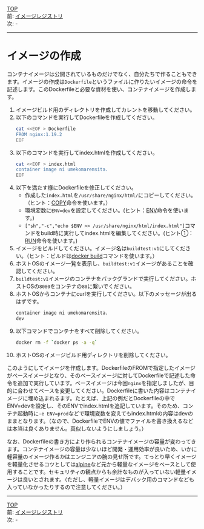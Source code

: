 [TOP](../README.md)   
前: [イメージレジストリ](./image-registry.md)  
次: -  

---


# イメージの作成

コンテナイメージは公開されているものだけでなく、自分たちで作ることもできます。イメージの作成は``Dockerfile``というファイルに作りたいイメージの命令を記述します。このDockerfileと必要な資材を使い、コンテナイメージを作成します。

1. イメージビルド用のディレクトリを作成してカレントを移動してください。
2. 以下のコマンドを実行してDockerfileを作成してください。
   ``` sh
   cat <<EOF > Dockerfile
   FROM nginx:1.19.2
   EOF
   ```
3. 以下のコマンドを実行してindex.htmlを作成してください。
   ``` sh
   cat <<EOF > index.html
   container image ni umekomaremsita. 
   EOF
   ```
4. 以下を満たす様にDockerfileを修正してください。
   - 作成した``index.html``を``/usr/share/nginx/html/``にコピーしてください。（ヒント：[COPY](https://docs.docker.jp/engine/reference/builder.html#copy)命令を使います。）
   - 環境変数に``ENV=dev``を設定してください。(ヒント：[ENV](https://docs.docker.jp/engine/reference/builder.html#env)命令を使います。)
   - ``["sh","-c","echo $ENV >> /usr/share/nginx/html/index.html"]``コマンドをbuild時に実行してindex.htmlを編集してください。(ヒント①：[RUN](https://docs.docker.jp/engine/reference/builder.html#run)命令を使います。)
5. イメージをビルドしてください。イメージ名は``buildtest:v1``にしてください。（ヒント：ビルドは[docker build](https://docs.docker.jp/engine/reference/commandline/build.html)コマンドを使います。）
6. ホストOSのイメージ一覧を表示し、``buildtest:v1``イメージがあることを確認してください。
7. ``buildtest:v1``イメージのコンテナをバックグランドで実行してください。ホストOSの``8080``をコンテナの``80``に繋いでください。
8. ホストOSからコンテナにcurlを実行してください。以下のメッセージが出るはずです。
   ``` sh
   container image ni umekomaremsita. 
   dev
   ```
9. 以下コマンドでコンテナをすべて削除してください。
    ``` sh
    docker rm -f `docker ps -a -q`
    ```
10. ホストOSのイメージビルド用ディレクトリを削除してください。

このようにしてイメージを作成します。DockerfileのFROMで指定したイメージがベースイメージとなり、そのベースイメージに対してDockerfileで記述した命令を追加で実行しています。ベースイメージは今回``nginx``を指定しましたが、目的に合わせてベースを変更してください。Dockerfileに書いた内容はコンテナイメージに埋め込まれるます。たとえば、上記の例だとDockerfileの中でENV=devを設定し、そのENVでindex.htmlを追記しています。そのため、コンテナ起動時に``-e ENV=prod``などで環境変数を変えてもindex.htmlの内容はdevのままとなります。（なので、DockerfileでENVの値でファイルを書き換えるなどは本当は良くありません。真似しないようにしましょう。）

なお、Dockerfileの書き方により作られるコンテナイメージの容量が変わってきます。コンテナイメージの容量は少ないほど開発・運用効率が良いため、いかに軽容量のイメージ作るかはエンジニアの腕の見せ所です。てっとり早くイメージを軽量化させるコツとしては[alpine](https://hub.docker.com/_/alpine)など元から軽量なイメージをベースとして使用することです。セキュリティの観点からも余計なものが入っていない軽量イメージは良いとされます。（ただし、軽量イメージはデバック用のコマンドなども入っていなかったりするので注意してください。）

---

[TOP](../README.md)   
前: [イメージレジストリ](./image-registry.md)  
次: -  
